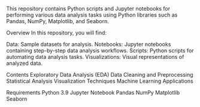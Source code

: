 This repository contains Python scripts and Jupyter notebooks for performing various data analysis tasks using Python libraries such as Pandas, NumPy, Matplotlib, and Seaborn.

Overview
In this repository, you will find:

Data: Sample datasets for analysis.
Notebooks: Jupyter notebooks containing step-by-step data analysis workflows.
Scripts: Python scripts for automating data analysis tasks.
Visualizations: Visual representations of analyzed data.


Contents
Exploratory Data Analysis (EDA)
Data Cleaning and Preprocessing
Statistical Analysis
Visualization Techniques
Machine Learning Applications


Requirements
Python 3.9
Jupyter Notebook
Pandas
NumPy
Matplotlib
Seaborn
